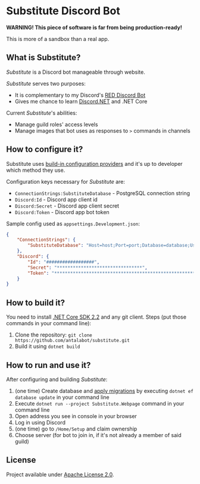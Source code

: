 # Substitute Discord Bot

**WARNING! This piece of software is far from being production-ready!**

This is more of a sandbox than a real app.

## What is Substitute?

*Substitute* is a Discord bot manageable through website.

*Substitute* serves two purposes:
- It is complementary to my Discord's [RED Discord Bot](https://github.com/Cog-Creators/Red-DiscordBot)
- Gives me chance to learn [Discord.NET](https://github.com/discord-net/Discord.Net) and .NET Core

Current *Substitute*'s abilities:
- Manage guild roles' access levels
- Manage images that bot uses as responses to `>` commands in channels

## How to configure it?

Substitute uses [build-in configuration providers](https://docs.microsoft.com/en-us/aspnet/core/fundamentals/configuration/?view=aspnetcore-2.2) and it's up to developer which method they use.

Configuration keys necessary for *Substitute* are:
- `ConnectionStrings:SubstituteDatabase` - PostgreSQL connection string
- `Discord:Id` - Discord app client id
- `Discord:Secret` - Discord app client secret
- `Discord:Token` - Discord app bot token

Sample config used as `appsettings.Development.json`:
```json
{
    "ConnectionStrings": {
        "SubstituteDatabase": "Host=host;Port=port;Database=database;Username=username;Password=password"
    },
    "Discord": {
        "Id": "##################",
        "Secret": "********************************",
        "Token": "***********************************************************"
    }
}
```

## How to build it?

You need to install [.NET Core SDK 2.2](https://dotnet.microsoft.com/download/dotnet-core/2.2) and any git client. Steps (put those commands in your command line):
1. Clone the repository: `git clone https://github.com/antalabot/substitute.git`
2. Build it using `dotnet build`

## How to run and use it?

After configuring and building *Substitute*:
1. (one time) Create database and [apply migrations](https://docs.microsoft.com/en-us/ef/core/managing-schemas/migrations/) by executing `dotnet ef database update` in your command line
2. Execute `dotnet run --project Substitute.Webpage` command in your command line
3. Open address you see in console in your browser
4. Log in using Discord
5. (one time) go to `/Home/Setup` and claim ownership
6. Choose server (for bot to join in, if it's not already a member of said guild)

## License

Project available under [Apache License 2.0](LICENSE.md).